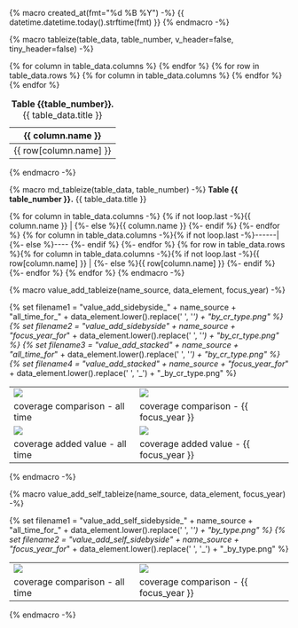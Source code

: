 {% macro created_at(fmt="%d %B %Y") -%}
{{ datetime.datetime.today().strftime(fmt) }}
{% endmacro -%}

{% macro tableize(table_data, table_number, v_header=false, tiny_header=false) -%}
<table>
    <caption><strong>Table {{table_number}}.</strong> {{ table_data.title }}</caption>
    <thead>
        <tr>
            {% for column in table_data.columns %}
                <th {% if v_header is true %} class=vt_header {% endif %}
                    {% if tiny_header is true %} class=tiny_header {% endif %}
                    text-align={{column.alignment}}>{{ column.name }}
                </th>
            {% endfor %}
        </tr>
    </thead>
    <tbody>
        {% for row in table_data.rows %}
            <tr style="background-color: {{ loop.cycle("white", "Gainsboro") }};">
                {% for column in table_data.columns %}
                    <td text-align={{column.alignment}}>{{ row[column.name] }}</td>
                {% endfor %}
            </tr>
        {% endfor %}
    </tbody>
</table>
{% endmacro -%}

{% macro md_tableize(table_data, table_number) -%}
**Table {{ table_number }}.** {{ table_data.title }}

{% for column in table_data.columns -%}
{% if not loop.last -%}{{ column.name }} | {%- else %}{{ column.name }}
{%- endif %}
{%- endfor %}
{% for column in table_data.columns -%}{% if not loop.last -%}------|{%- else %}----
{%- endif %}
{%- endfor %}
{% for row in table_data.rows %}{% for column in table_data.columns -%}{% if not loop.last -%}{{ row[column.name] }} | {%- else %}{{ row[column.name] }}
{%- endif %}
{%- endfor %}
{% endfor %}
{% endmacro -%}


{% macro value_add_tableize(name_source, data_element, focus_year) -%}

{% set filename1 = "value_add_sidebyside_" + name_source + "all_time_for_" + data_element.lower().replace(' ', '_') + "_by_cr_type.png" %}
{% set filename2 = "value_add_sidebyside_"  + name_source + "focus_year_for_" + data_element.lower().replace(' ', '_') + "_by_cr_type.png" %}
{% set filename3 = "value_add_stacked_" + name_source + "all_time_for_" + data_element.lower().replace(' ', '_') + "_by_cr_type.png" %}
{% set filename4 = "value_add_stacked_"  + name_source + "focus_year_for_" + data_element.lower().replace(' ', '_') + "_by_cr_type.png" %}

<table>
  <tr>
    <td valign="top"> <img src="{{ value_add_graphs.files[filename1].cache_filepath }}"></td>
    <td valign="top"> <img src="{{ value_add_graphs.files[filename2].cache_filepath }}"></td>
  </tr>
  <tr>
    <td>coverage comparison - all time</td>
    <td>coverage comparison - {{ focus_year }}</td>
  </tr>
<tr>
    <td valign="top"> <img src="{{ value_add_graphs.files[filename3].cache_filepath }}"></td>
    <td valign="top"> <img src="{{ value_add_graphs.files[filename4].cache_filepath }}"></td>
  </tr>
  <tr>
    <td>coverage added value - all time</td>
    <td>coverage added value - {{ focus_year }}</td>
  </tr>
 </table>

{% endmacro -%}


{% macro value_add_self_tableize(name_source, data_element, focus_year) -%}

{% set filename1 = "value_add_self_sidebyside_" + name_source + "all_time_for_" + data_element.lower().replace(' ', '_') + "_by_type.png" %}
{% set filename2 = "value_add_self_sidebyside_"  + name_source + "focus_year_for_" + data_element.lower().replace(' ', '_') + "_by_type.png" %}

<table>
  <tr>
    <td valign="top"> <img src="{{ value_add_self_graphs.files[filename1].cache_filepath }}"></td>
    <td valign="top"> <img src="{{ value_add_self_graphs.files[filename2].cache_filepath }}"></td>
  </tr>
  <tr>
    <td>coverage comparison - all time</td>
    <td>coverage comparison - {{ focus_year }}</td>
  </tr>
 </table>

{% endmacro -%}

